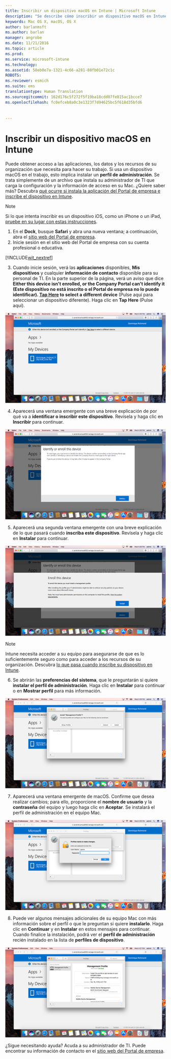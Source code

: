 ```yaml
---
title: Inscribir un dispositivo macOS en Intune | Microsoft Intune
description: "Se describe cómo inscribir un dispositivo macOS en Intune."
keywords: Mac OS X, macOS, OS X
author: barlanmsft
ms.author: barlan
manager: angrobe
ms.date: 11/21/2016
ms.topic: article
ms.prod: 
ms.service: microsoft-intune
ms.technology: 
ms.assetid: 58eb0e7a-1321-4c66-a281-88fb01e72c1c
ROBOTS: 
ms.reviewer: esmich
ms.suite: ems
translationtype: Human Translation
ms.sourcegitcommit: 162d176c5f272f5f19ba18cdd07fe815ac1bcce7
ms.openlocfilehash: fc0efceb8a0c3e1323f7d94625bc5f618d35bfd6


---
```


# <a name="enroll-your-macos-device-in-intune"></a>Inscribir un dispositivo macOS en Intune

Puede obtener acceso a las aplicaciones, los datos y los recursos de su organización que necesita para hacer su trabajo. Si usa un dispositivo macOS en el trabajo, esto implica instalar un __perfil de administración__. Se trata simplemente de un archivo que instala su administrador de TI que carga la configuración y la información de acceso en su Mac. ¿Quiere saber más? Descubra [qué ocurre si instala la aplicación del Portal de empresa e inscribe el dispositivo en Intune](what-happens-if-you-install-the-company-portal-app-and-enroll-your-device-in-intune-ios.md).

  > [!NOTE]
  > Si lo que intenta inscribir es un dispositivo iOS, como un iPhone o un iPad, [pruebe en su lugar con estas instrucciones](enroll-your-device-in-intune-ios.md).

1. En el __Dock__, busque __Safari__ y abra una nueva ventana; a continuación, abra el [sitio web del Portal de empresa](http://portal.manage.microsoft.com).
2. Inicie sesión en el sitio web del Portal de empresa con su cuenta profesional o educativa.

  [!INCLUDE[wit_nextref](../includes/end-user-password-guidance.md)]

3. Cuando inicie sesión, verá las __aplicaciones__ disponibles, __Mis dispositivos__ y cualquier __información de contacto__ disponible para su personal de TI. En la parte superior de la página, verá un aviso que dice **Either this device isn't enrolled, or the Company Portal can't identify it (Este dispositivo no está inscrito o el Portal de empresa no lo puede identificar). <u>Tap Here</u> to select a different device** (Pulse aquí para seleccionar un dispositivo diferente). Haga clic en __Tap Here__ (Pulse aquí).

 ![Página de inicio de macOS del Portal de empresa](./media/macOS_enroll_001_landing_page.png)

4. Aparecerá una ventana emergente con una breve explicación de por qué va a __identificar o inscribir este dispositivo__. Revísela y haga clic en __Inscribir__ para continuar.

 ![Identificar o inscribir este dispositivo macOS](./media/macOS_enroll_002_IDenroll_popup.png)

5. Aparecerá una segunda ventana emergente con una breve explicación de lo que pasará cuando __inscriba este dispositivo__. Revísela y haga clic en __Instalar__ para continuar.

 ![Inscribir este dispositivo macOS](./media/macOS_enroll_003_enroll_popup.png)

  > [!NOTE]
  > Intune necesita acceder a su equipo para asegurarse de que es lo suficientemente seguro como para acceder a los recursos de su organización. Descubra [lo que pasa cuando inscribe su dispositivo en Intune](what-happens-if-you-install-the-Company-Portal-app-and-enroll-your-device-in-intune-ios).

6. Se abrirán las __preferencias del sistema__, que le preguntarán si quiere __instalar el perfil de administración__. Haga clic en __Instalar__ para continuar o en __Mostrar perfil__ para más información.

 ![Instalar el perfil de administración](./media/macOS_enroll_004_sysprefs_mgmt_profile.png)

7. Aparecerá una ventana emergente de macOS. Confirme que desea realizar cambios; para ello, proporcione el __nombre de usuario__ y la __contraseña__ del equipo y luego haga clic en __Aceptar__. Se instalará el perfil de administración en el equipo Mac.

 ![Ventana emergente de instalación del perfil de macOS](./media/macOS_enroll_005_sysprefs_admin_login.png)

8. Puede ver algunos mensajes adicionales de su equipo Mac con más información sobre el perfil o que le preguntan si quiere __instalarlo__. Haga clic en __Continuar__ y en __Instalar__ en estos mensajes para continuar. Cuando finalice la instalación, podrá ver el __perfil de administración__ recién instalado en la lista de __perfiles de dispositivo__.

 ![Perfil de macOS instalado](./media/macOS_enroll_006_sysprefs_installed_profile.png)

¿Sigue necesitando ayuda? Acuda a su administrador de TI. Puede encontrar su información de contacto en el [sitio web del Portal de empresa](http://portal.manage.microsoft.com).



<!--HONumber=Nov16_HO4-->



